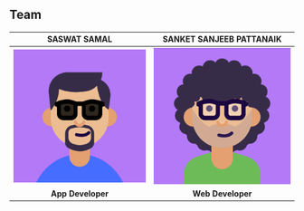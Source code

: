 ## Team

> 

| **SASWAT SAMAL** | **SANKET SANJEEB PATTANAIK**| 
| :---: |:---:| 
| [![Saswat](https://github.com/PIYSocial-India/CSE-B/blob/master/assets/Saswat.png)]()    | [![Sanket](https://github.com/PIYSocial-India/CSE-B/blob/master/assets/Sanket.png)]() | 
| **App Developer** | **Web Developer** | 


